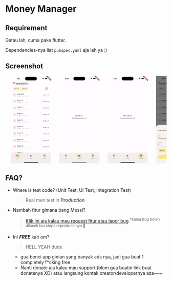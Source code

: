 # Money Manager

## Requirement

Gatau lah, cuma pake flutter.

Dependencies-nya liat `pubspec.yaml` aja lah ya :)

## Screenshot

<pre>
  <img title="List Screen" alt="List Screen" src="./screenshoot/list.png" width="25%">   <img title="Chart Screen" alt="Chart Screen" src="./screenshoot/chart.png" width="25%">   <img title="Setting Screen" alt="Setting Screen" src="./screenshoot/setting.png" width="25%">   <img title="Create Screen" alt="Create Screen" src="./screenshoot/create.png" width="25%">
</pre>

## FAQ?

- Where is test code? (Unit Test, UI Test, Integration Test)
  > Real men test in _**Production**_
- Nambah fitur gimana bang Messi?

  > <a href="https://github.com/arganaphang/manaze/issues/new" target="_blank">Klik ini aja kalau mau request fitur atau lapor bug</a> <sup>\*kalau bug boleh dikasih tau steps reproduce nya 🙏</sup>

- Ini _**FREE**_ kah om?

  > HELL YEAH dude

  - gua benci app ginian yang banyak ads nya, jadi gua buat 1 completely f\*cking free
  - Nanti donate aja kalau mau support (blom gua buatin link buat donatenya XD) atau langsung kontak creator/developernya aza~~~
